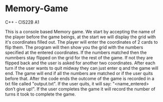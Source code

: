 # Memory-Game
C++ - CIS22B A1

This is a console based Memory game. 
We start by accepting the name of the player before the game beings, at the start we will display the grid with it's coordinates filled out. The player will enter the coordinates of 2 cards to flip them. The program will then show you the grid with the numbers specified at the entered coordinates. If the numbers matched then the numnbers stay flipped on the grid for the rest of the game. If not they are flipped back and the user is asked for another two coordinates. 
After each turn if the user wants to quit midway they can just enter q and the game will end. 
The game will end if all the numbers are matched or if the user quits before that. 
After the code ends the outcome of the game is recorded in a txt file called "output.txt". If the user quits, it will say: "<name_entered> don’t give up!". If the user completes the game it will record the number of turns it took to complete the game. 
